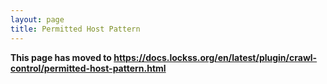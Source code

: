 ```yaml
---
layout: page
title: Permitted Host Pattern
---
```


**This page has moved to <https://docs.lockss.org/en/latest/plugin/crawl-control/permitted-host-pattern.html>**
